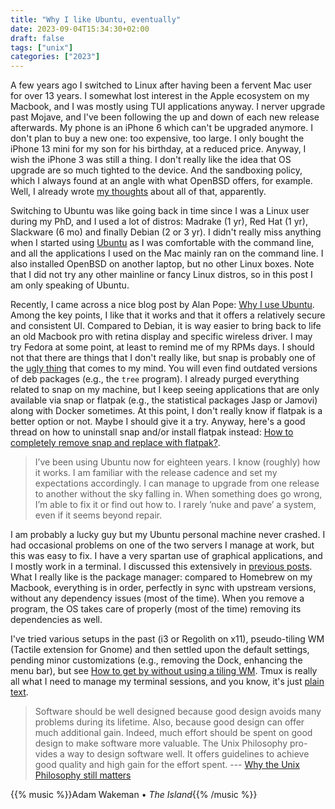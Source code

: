 ```yaml
---
title: "Why I like Ubuntu, eventually"
date: 2023-09-04T15:34:30+02:00
draft: false
tags: ["unix"]
categories: ["2023"]
---
```


A few years ago I switched to Linux after having been a fervent Mac user for over 13 years. I somewhat lost interest in the Apple ecosystem on my Macbook, and I was mostly using TUI applications anyway. I nerver upgrade past Mojave, and I've been following the up and down of each new release afterwards. My phone is an iPhone 6 which can't be upgraded anymore. I don't plan to buy a new one: too expensive, too large. I only bought the iPhone 13 mini for my son for his birthday, at a reduced price. Anyway, I wish the iPhone 3 was still a thing. I don't really like the idea that OS upgrade are so much tighted to the device. And the sandboxing policy, which I always found at an angle with what OpenBSD offers, for example. Well, I already wrote [my thoughts](/post/bye-bye-apple/) about all of that, apparently.

Switching to Ubuntu was like going back in time since I was a Linux user during my PhD, and I used a lot of distros: Madrake (1 yr), Red Hat (1 yr), Slackware (6 mo) and finally Debian (2 or 3 yr). I didn't really miss anything when I started using [Ubuntu](/post/one-week-with-ubuntu/) as I was comfortable with the command line, and all the applications I used on the Mac mainly ran on the command line. I also installed OpenBSD on another laptop, but no other Linux boxes. Note that I did not try any other mainline or fancy Linux distros, so in this post I am only speaking of Ubuntu.

Recently, I came across a nice blog post by Alan Pope: [Why I use Ubuntu](https://popey.com/blog/2023/08/why-i-use-ubuntu/). Among the key points, I like that it works and that it offers a relatively secure and consistent UI. Compared to Debian, it is way easier to bring back to life an old Macbook pro with retina display and specific wireless driver. I may try Fedora at some point, at least to remind me of my RPMs days. I should not that there are things that I don't really like, but snap is probably one of the [ugly thing](https://hackaday.com/2020/06/24/whats-the-deal-with-snap-packages/) that comes to my mind. You will even find outdated versions of deb packages (e.g., the `tree` program). I already purged everything related to snap on my machine, but I keep seeing applications that are only available via snap or flatpak (e.g., the statistical packages Jasp or Jamovi) along with Docker sometimes. At this point, I don't really know if flatpak is a better option or not. Maybe I should give it a try. Anyway, here's a good thread on how to uninstall snap and/or install flatpak instead: [How to completely remove snap and replace with flatpak?](https://askubuntu.com/questions/1170688/how-to-completely-remove-snap-and-replace-with-flatpak).

> I’ve been using Ubuntu now for eighteen years. I know (roughly) how it works. I am familiar with the release cadence and set my expectations accordingly. I can manage to upgrade from one release to another without the sky falling in. When something does go wrong, I’m able to fix it or find out how to. I rarely ’nuke and pave’ a system, even if it seems beyond repair.

I am probably a lucky guy but my Ubuntu personal machine never crashed. I had occasional problems on one of the two servers I manage at work, but this was easy to fix. I have a very spartan use of graphical applications, and I mostly work in a terminal. I discussed this extensively in [previous posts](/tags/unix/). What I really like is the package manager: compared to Homebrew on my Macbook, everything is in order, perfectly in sync with upstream versions, without any dependency issues (most of the time). When you remove a program, the OS takes care of properly (most of the time) removing its dependencies as well.

I've tried various setups in the past (i3 or Regolith on x11), pseudo-tiling WM (Tactile extension for Gnome) and then settled upon the default settings, pending minor customizations (e.g., removing the Dock, enhancing the menu bar), but see [How to get by without using a tiling WM](/post/how-to-do-without-wm/). Tmux is really all what I need to manage my terminal sessions, and you know, it's just [plain text](https://archive.org/details/aquartercenturyofunixpeterh.salus_201910).

> Software should be well designed because good design avoids many problems during its lifetime. Also, because good design can offer much additional gain. Indeed, much effort should be spent on good design to make software more valuable. The Unix Philosophy pro- vides a way to design software well. It offers guidelines to achieve good quality and high gain for the effort spent. --- [Why the Unix Philosophy still matters](/pub/unix-philosophy.pdf)

{{% music %}}Adam Wakeman • _The Island_{{% /music %}}
